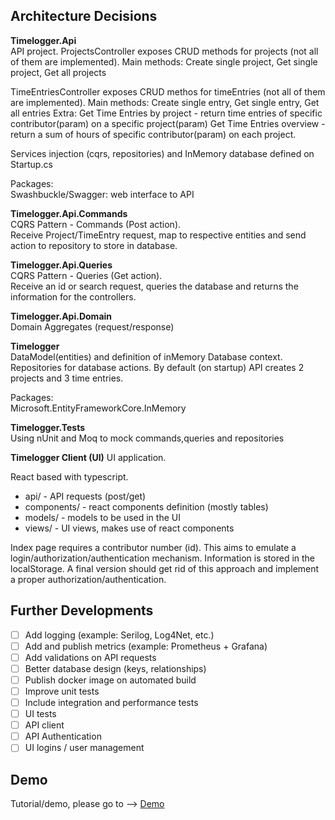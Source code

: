 ## Architecture Decisions  

**Timelogger.Api**    
API project. 
ProjectsController exposes CRUD methods for projects (not all of them are implemented). 
Main methods: Create single project, Get single project, Get all projects 

TimeEntriesController exposes CRUD methos for timeEntries (not all of them are implemented).
Main methods: Create single entry, Get single entry, Get all entries
Extra: 
Get Time Entries by project - return time entries of specific contributor(param) on a specific project(param)
Get Time Entries overview - return a sum of hours of specific contributor(param) on each project.  

Services injection (cqrs, repositories) and InMemory database defined on Startup.cs 

Packages:  
Swashbuckle/Swagger: web interface to API 
  
**Timelogger.Api.Commands**    
CQRS Pattern - Commands (Post action).  
Receive Project/TimeEntry request, map to respective entities and send action to repository to store in database. 
  
**Timelogger.Api.Queries**   
CQRS Pattern - Queries (Get action).  
Receive an id or search request, queries the database and returns the information for the controllers.  
  
**Timelogger.Api.Domain**  
Domain Aggregates (request/response)  
  
**Timelogger**  
DataModel(entities) and definition of inMemory Database context.  
Repositories for database actions.
By default (on startup) API creates 2 projects and 3 time entries. 

Packages:  
Microsoft.EntityFrameworkCore.InMemory  
  
**Timelogger.Tests**  
Using nUnit and Moq to mock commands,queries and repositories 

**Timelogger Client (UI)**
UI application.

React based with typescript.

- api/ - API requests (post/get)
- components/ - react components definition (mostly tables)
- models/ - models to be used in the UI
- views/ - UI views, makes use of react components

Index page requires a contributor number (id). This aims to emulate a login/authorization/authentication mechanism.
Information is stored in the localStorage.
A final version should get rid of this approach and implement a proper authorization/authentication.

## Further Developments
- [ ] Add logging (example: Serilog, Log4Net, etc.)
- [ ] Add and publish metrics (example: Prometheus + Grafana)
- [ ] Add validations on API requests
- [ ] Better database design (keys, relationships)  
- [ ] Publish docker image on automated build
- [ ] Improve unit tests  
- [ ] Include integration and performance tests 
- [ ] UI tests  
- [ ] API client  
- [ ] API Authentication
- [ ] UI logins / user management  
  
## Demo  
Tutorial/demo, please go to -->  [Demo](/docs/demo.md)
